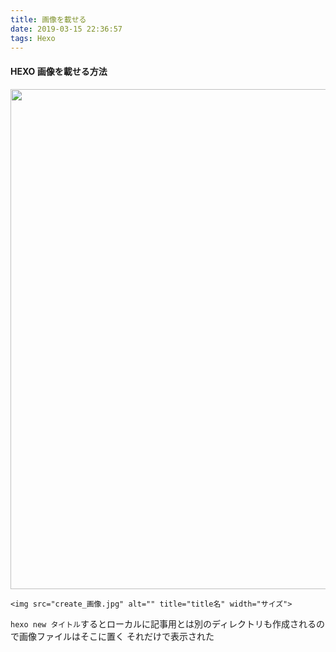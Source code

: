 ```yaml
---
title: 画像を載せる
date: 2019-03-15 22:36:57
tags: Hexo
---
```


#### HEXO 画像を載せる方法


<img src="create_time.png" alt="" title="画像を載せる" width="800">

```
<img src="create_画像.jpg" alt="" title="title名" width="サイズ">
```

<!--- more --->

`hexo new タイトル`するとローカルに記事用とは別のディレクトリも作成されるので画像ファイルはそこに置く
それだけで表示された
